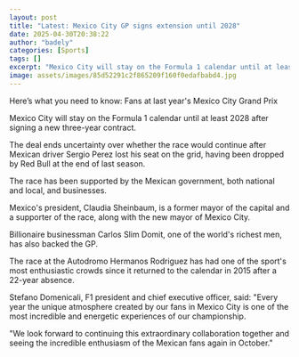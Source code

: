```yaml
---
layout: post
title: "Latest: Mexico City GP signs extension until 2028"
date: 2025-04-30T20:38:22
author: "badely"
categories: [Sports]
tags: []
excerpt: "Mexico City will stay on the Formula 1 calendar until at least 2028 after signing a new three-year contract."
image: assets/images/85d52291c2f865209f160f0edafbabd4.jpg
---
```


Here’s what you need to know: Fans at last year's Mexico City Grand Prix 

Mexico City will stay on the Formula 1 calendar until at least 2028 after signing a new three-year contract.

The deal ends uncertainty over whether the race would continue after Mexican driver Sergio Perez lost his seat on the grid, having been dropped by Red Bull at the end of last season.

The race has been supported by the Mexican government, both national and local, and businesses.

Mexico's president, Claudia Sheinbaum, is a former mayor of the capital and a supporter of the race, along with the new mayor of Mexico City.

Billionaire businessman Carlos Slim Domit, one of the world's richest men, has also backed the GP.

The race at the Autodromo Hermanos Rodriguez has had one of the sport's most enthusiastic crowds since it returned to the calendar in 2015 after a 22-year absence.

Stefano Domenicali, F1 president and chief executive officer, said: "Every year the unique atmosphere created by our fans in Mexico City is one of the most incredible and energetic experiences of our championship.

"We look forward to continuing this extraordinary collaboration together and seeing the incredible enthusiasm of the Mexican fans again in October."

